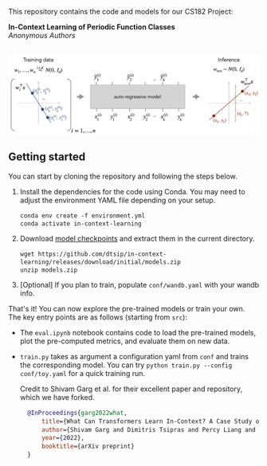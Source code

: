 This repository contains the code and models for our CS182 Project:

**In-Context Learning of Periodic Function Classes** <br>
*Anonymous Authors* <br><br>

![](setting.jpg)


## Getting started
You can start by cloning the repository and following the steps below.

1. Install the dependencies for the code using Conda. You may need to adjust the environment YAML file depending on your setup.

    ```
    conda env create -f environment.yml
    conda activate in-context-learning
    ```

2. Download [model checkpoints](https://github.com/dtsip/in-context-learning/releases/download/initial/models.zip) and extract them in the current directory.

    ```
    wget https://github.com/dtsip/in-context-learning/releases/download/initial/models.zip
    unzip models.zip
    ```

3. [Optional] If you plan to train, populate `conf/wandb.yaml` with your wandb info.

That's it! You can now explore the pre-trained models or train your own. The key entry points
are as follows (starting from `src`):
- The `eval.ipynb` notebook contains code to load the pre-trained models, plot the pre-computed metrics, and evaluate them on new data.
- `train.py` takes as argument a configuration yaml from `conf` and trains the corresponding model. You can try `python train.py --config conf/toy.yaml` for a quick training run.


  Credit to Shivam Garg et al. for their excellent paper and repository, which we have forked.
  ```bibtex
    @InProceedings{garg2022what,
        title={What Can Transformers Learn In-Context? A Case Study of Simple Function Classes},
        author={Shivam Garg and Dimitris Tsipras and Percy Liang and Gregory Valiant},
        year={2022},
        booktitle={arXiv preprint}
    }
```

